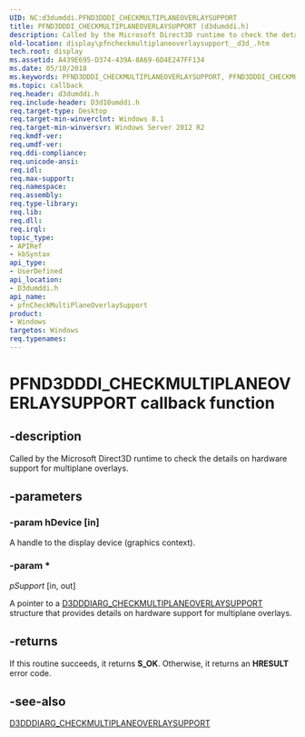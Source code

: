 ```yaml
---
UID: NC:d3dumddi.PFND3DDDI_CHECKMULTIPLANEOVERLAYSUPPORT
title: PFND3DDDI_CHECKMULTIPLANEOVERLAYSUPPORT (d3dumddi.h)
description: Called by the Microsoft Direct3D runtime to check the details on hardware support for multiplane overlays.
old-location: display\pfncheckmultiplaneoverlaysupport__d3d_.htm
tech.root: display
ms.assetid: A439E695-D374-439A-8A69-6D4E247FF134
ms.date: 05/10/2018
ms.keywords: PFND3DDDI_CHECKMULTIPLANEOVERLAYSUPPORT, PFND3DDDI_CHECKMULTIPLANEOVERLAYSUPPORT (D3D) callback, d3dumddi/pfnCheckMultiPlaneOverlaySupport, display.pfncheckmultiplaneoverlaysupport__d3d_, pfnCheckMultiPlaneOverlaySupport, pfnCheckMultiPlaneOverlaySupport callback function [Display Devices]
ms.topic: callback
req.header: d3dumddi.h
req.include-header: D3d10umddi.h
req.target-type: Desktop
req.target-min-winverclnt: Windows 8.1
req.target-min-winversvr: Windows Server 2012 R2
req.kmdf-ver: 
req.umdf-ver: 
req.ddi-compliance: 
req.unicode-ansi: 
req.idl: 
req.max-support: 
req.namespace: 
req.assembly: 
req.type-library: 
req.lib: 
req.dll: 
req.irql: 
topic_type:
- APIRef
- kbSyntax
api_type:
- UserDefined
api_location:
- D3dumddi.h
api_name:
- pfnCheckMultiPlaneOverlaySupport
product:
- Windows
targetos: Windows
req.typenames: 
---
```


# PFND3DDDI_CHECKMULTIPLANEOVERLAYSUPPORT callback function


## -description


Called by the Microsoft Direct3D runtime to check the details on hardware support for multiplane overlays.


## -parameters




### -param hDevice [in]

A handle to the display device (graphics context).




### -param *

*pSupport* [in, out]

A pointer to a <a href="https://msdn.microsoft.com/library/windows/hardware/hh780229">D3DDDIARG_CHECKMULTIPLANEOVERLAYSUPPORT</a> structure that provides details on hardware support for multiplane overlays.


## -returns



If this routine succeeds, it returns <b>S_OK</b>. Otherwise, it returns an <b>HRESULT</b> error code.




## -see-also




<a href="https://msdn.microsoft.com/library/windows/hardware/hh780229">D3DDDIARG_CHECKMULTIPLANEOVERLAYSUPPORT</a>
 

 

